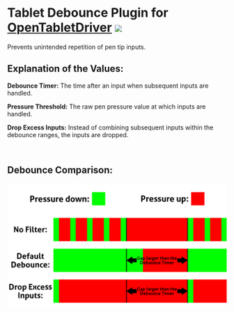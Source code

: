 # Tablet Debounce Plugin for [OpenTabletDriver](https://github.com/OpenTabletDriver/OpenTabletDriver) [![](https://img.shields.io/github/downloads/Kuuuube/Tablet_Debounce/total.svg)](https://github.com/Kuuuube/Tablet_Debounce/releases/latest)

Prevents unintended repetition of pen tip inputs.

## Explanation of the Values:

**Debounce Timer:** The time after an input when subsequent inputs are handled.

**Pressure Threshold:** The raw pen pressure value at which inputs are handled.

**Drop Excess Inputs:** Instead of combining subsequent inputs within the debounce ranges, the inputs are dropped.

<br>

## Debounce Comparison:

![](https://raw.githubusercontent.com/Kuuuube/Tablet_Debounce/main/tablet_debounce_diagram.png)
